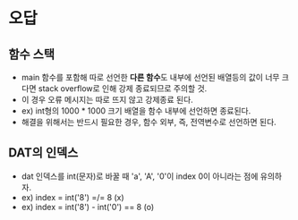 # 오답

## 함수 스택
- main 함수를 포함해 따로 선언한 **다른 함수**도 내부에 선언된 배열등의 값이 너무 크다면 stack overflow로 인해 강제 종료되므로 주의할 것.
- 이 경우 오류 메시지는 따로 뜨지 않고 강제종료 된다.
- ex) int형의 1000 * 1000 크기 배열을 함수 내부에 선언하면 종료된다.
- 해결을 위해서는 반드시 필요한 경우, 함수 외부, 즉, 전역변수로 선언하면 된다.

## DAT의 인덱스
- dat 인덱스를 int(문자)로 바꿀 때 'a', 'A', '0'이 index 0이 아니라는 점에 유의하자.
- ex) index = int('8') =/= 8 (x)
- ex) index = int('8') - int('0') == 8 (o)
